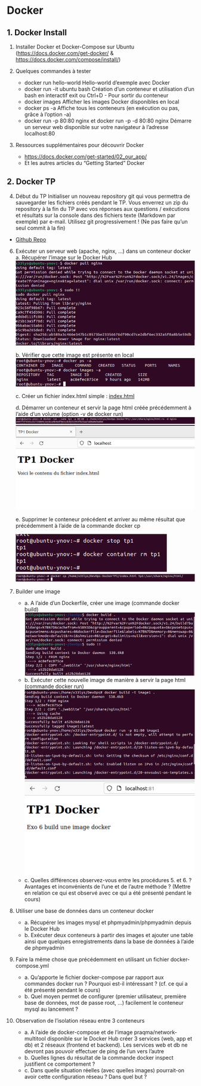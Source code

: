 # Docker

## 1. Docker Install

1. Installer Docker et Docker-Compose sur Ubuntu (https://docs.docker.com/get-docker/ &
   https://docs.docker.com/compose/install/)

2. Quelques commandes à tester
   - docker run hello-world
   Hello-world d’exemple avec Docker
   - docker run -it ubuntu bash
   Création d’un conteneur et utilisation d’un bash en interactif
   exit ou Ctrl+D - Pour sortir du conteneur
   - docker images
   Afficher les images Docker disponibles en local
   - docker ps -a
   Affiche tous les conteneurs (en exécution ou pas, grâce à l’option -a)
   - docker run -p 80:80 nginx et docker run -p -d 80:80 nginx
   Démarre un serveur web disponible sur votre navigateur à l’adresse
   localhost:80

3. Ressources supplémentaires pour découvrir Docker
   - https://docs.docker.com/get-started/02_our_app/
   - Et les autres articles du “Getting Started” Docker

## 2. Docker TP

4. Début du TP
   Initialiser un nouveau repository git qui vous permettra de sauvegarder les fichiers
   créés pendant le TP. Vous enverrez un zip du repository à la fin du TP avec vos
   réponses aux questions / exécutions et résultats sur la console dans des fichiers
   texte (Markdown par exemple) par e-mail.
   Utilisez git progressivement ! (Ne pas faire qu’un seul commit à la fin)
   
 - [Github Repo](https://github.com/x33lyS/DevOps/tree/DockerTP1)

6. Exécuter un serveur web (apache, nginx, …) dans un conteneur docker
   a. Récupérer l’image sur le Docker Hub
   ![img.png](img.png)

   b. Vérifier que cette image est présente en local
   ![img_1.png](img_1.png)

   c. Créer un fichier index.html simple : [index.html](webSite/index.html)

   d. Démarrer un conteneur et servir la page html créée précédemment à l’aide
   d’un volume (option -v de docker run)
   ![img_3.png](img_3.png)
   ![img_2.png](img_2.png)

   e. Supprimer le conteneur précédent et arriver au même résultat que
   précédemment à l’aide de la commande docker cp

   ![img_4.png](img_4.png)
   ![img_5.png](img_5.png)

7. Builder une image
   - a. A l’aide d’un Dockerfile, créer une image (commande docker build)
   ![img_6.png](img_6.png)
   - b. Exécuter cette nouvelle image de manière à servir la page html (commande
   docker run)
   ![img_7.png](img_7.png)
   ![img_8.png](img_8.png)
   - c. Quelles différences observez-vous entre les procédures 5. et 6. ? Avantages
   et inconvénients de l’une et de l’autre méthode ? (Mettre en relation ce qui est
   observé avec ce qui a été présenté pendant le cours)
8. Utiliser une base de données dans un conteneur docker
   - a. Récupérer les images mysql et phpmyadmin/phpmyadmin depuis le
   Docker Hub
   - b. Exécuter deux conteneurs à partir des images et ajouter une table ainsi que
   quelques enregistrements dans la base de données à l’aide de phpmyadmin
9. Faire la même chose que précédemment en utilisant un fichier
   docker-compose.yml
   - a. Qu’apporte le fichier docker-compose par rapport aux commandes docker run
   ? Pourquoi est-il intéressant ? (cf. ce qui a été présenté pendant le cours)
   - b. Quel moyen permet de configurer (premier utilisateur, première base de
   données, mot de passe root, …) facilement le conteneur mysql au lancement ?
10. Observation de l’isolation réseau entre 3 conteneurs
    - a. A l’aide de docker-compose et de l’image praqma/network-multitool
    disponible sur le Docker Hub créer 3 services (web, app et db) et 2 réseaux
    (frontend et backend).
    Les services web et db ne devront pas pouvoir effectuer de ping de l’un vers
    l’autre
    - b. Quelles lignes du résultat de la commande docker inspect justifient ce
    comportement ?
    - c. Dans quelle situation réelles (avec quelles images) pourrait-on avoir cette
    configuration réseau ? Dans quel but ?
